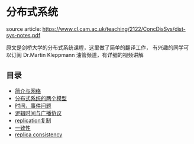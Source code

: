 # 分布式系统 
source article: https://www.cl.cam.ac.uk/teaching/2122/ConcDisSys/dist-sys-notes.pdf

原文是剑桥大学的分布式系统课程，这里做了简单的翻译工作，
有兴趣的同学可以订阅 Dr.Martin Kleppmann
油管频道，有详细的视频讲解


## 目录
- [简介与网络](./ch1/ch1.md)
- [分布式系统的两个模型](./ch2/ch2.md)
- [时间，事件问题](./ch3/ch3.md)
- [逻辑时间与广播协议](./ch4/ch4.md)
- [replication复制](./ch5/ch5.md)
- [一致性](./ch6/ch6.md)
- [replica consistency](./ch7/ch7.md)
